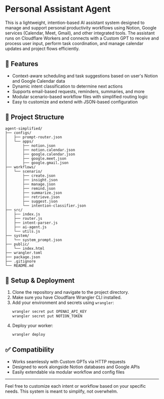 # Personal Assistant Agent

This is a lightweight, intention-based AI assistant system designed to manage and support personal productivity workflows using Notion, Google services (Calendar, Meet, Gmail), and other integrated tools. The assistant runs on Cloudflare Workers and connects with a Custom GPT to receive and process user input, perform task coordination, and manage calendar updates and project flows efficiently.

## 🔧 Features

- Context-aware scheduling and task suggestions based on user's Notion and Google Calendar data
- Dynamic intent classification to determine next actions
- Supports email-based requests, reminders, summaries, and more
- Modular scenario-based workflow files with simplified routing logic
- Easy to customize and extend with JSON-based configuration

## 📁 Project Structure

```
agent-simplified/
├── configs/
│   ├── prompt-router.json
│   └── apps/
│       ├── notion.json
│       ├── notion.calendar.json
│       ├── google.calendar.json
│       ├── google.meet.json
│       ├── google.gmail.json
├── workflows/
│   └── scenario/
│       ├── create.json
│       ├── insight.json
│       ├── manage.json
│       ├── remind.json
│       ├── summarize.json
│       ├── retrieve.json
│       ├── suggest.json
│       └── intention-classifier.json
├── src/
│   ├── index.js
│   ├── router.js
│   ├── intent-parser.js
│   ├── ai-agent.js
│   └── utils.js
├── system/
│   └── system_prompt.json
├── public/
│   └── index.html
├── wrangler.toml
├── package.json
├── .gitignore
└── README.md
```

## 🚀 Setup & Deployment

1. Clone the repository and navigate to the project directory.
2. Make sure you have Cloudflare Wrangler CLI installed.
3. Add your environment and secrets using `wrangler`:
   ```bash
   wrangler secret put OPENAI_API_KEY
   wrangler secret put NOTION_TOKEN
   ```
4. Deploy your worker:
   ```bash
   wrangler deploy
   ```

## ✅ Compatibility

- Works seamlessly with Custom GPTs via HTTP requests
- Designed to work alongside Notion databases and Google APIs
- Easily extendable via modular workflow and config files

---

Feel free to customize each intent or workflow based on your specific needs. This system is meant to simplify, not overwhelm.
